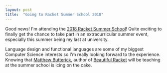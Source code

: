 ```yaml
---
layout: post
title:  "Going to Racket Summer School 2018"
---
```

Good news! I'm attending the [2018 Racket Summer School](https://summer-school.racket-lang.org/2018/)!
Quite exciting to finally get the chance to take part in an extracurricular summer event, especially
this summer being my last at university.

Language design and functional languages are some of my biggest Computer Science interests so I'm really
looking forward to the experience. Knowing that [Matthew Butterick](https://mbtype.com/bio.html), author
of [Beautiful Racket](https://beautifulracket.com/) will be teaching at the summer school is icing on the cake.